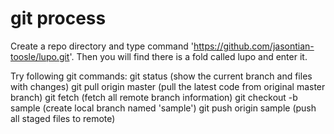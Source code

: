 # git process
Create a repo directory and type command 'https://github.com/jasontian-toosle/lupo.git'. Then you will find there is a fold called lupo and enter it.

Try following git commands:
git status (show the current branch and files with changes)
git pull origin master (pull the latest code from original master branch)
git fetch (fetch all remote branch information)
git checkout -b sample (create local branch named 'sample')
git push origin sample (push all staged files to remote)
